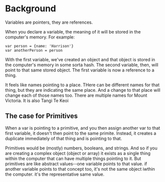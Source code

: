 <!-- TITLE: Pass By Reference -->
<!-- SUBTITLE: The Various Names of Things -->

# Background

Variables are pointers, they are references.

When you declare a variable, the meaning of it will be stored in the computer's memory. 
For example:
```
var person = {name: 'Harrison'}
var anotherPerson = person
```

With the first variable, we've created an object and that object is stored in the computer's memory
in some sorta hash.  The second variable, then, will point to that same stored object.  The first
variable is now a reference to a thing.

It feels like names pointing to a place.  THere can be different names for that thing, but they are
indicating the same place.  And a change to that place will change each of those names too.  There
are multiple names for Mount Victoria.  It is also Tangi Te Keoi

## The case for Primitives 

When a var is pointing to a primitive, and you then assign another var to that first variable, it
doesn't then point to the same primite.  Instead, it creates a duplicate immediately of that thing
and is pointing to that.  

Primitives would be (mostly) numbers, booleans, and strings.  And so if you are creating a complex
object (object or array) it exists as a single thing within the computer that can have multiple
things pointing to it.  But primitives are like abstract values--one variable points to that value.
if another variable points to that concept too, it's not the same object iwthin the computer.  it's
the representative same value.


